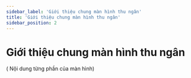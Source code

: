 ```yaml
---
sidebar_label: 'Giới thiệu chung màn hình thu ngân'
title: 'Giới thiệu chung màn hình thu ngân'
sidebar_position: 2
---
```


# Giới thiệu chung màn hình thu ngân
( Nội dung từng phần của màn hình)